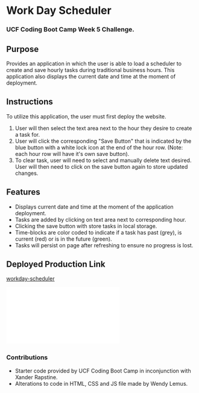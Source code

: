 # Work Day Scheduler
### UCF Coding Boot Camp Week 5 Challenge.

## Purpose
Provides an application in which the user is able to load a scheduler to create and save hourly tasks during traditional business hours. This application also displays the current date and time at the moment of deployment. 

## Instructions
To utilize this application, the user must first deploy the website. 
1. User will then select the text area next to the hour they desire to create a task for. 
2. User will click the corresponding "Save Button" that is indicated by the blue button with a white lock icon at the end of the hour row. (Note: each hour row will have it's own save button).
3. To clear task, user will need to select and manually delete text desired. User will then need to click on the save button again to store updated changes. 

## Features
* Displays current date and time at the moment of the application deployment. 
* Tasks are added by clicking on text area next to corresponding hour. 
* Clicking the save button with store tasks in local storage. 
* Time-blocks are color coded to indicate if a task has past (grey), is current (red) or is in the future (green). 
* Tasks will persist on page after refreshing to ensure no progress is lost. 

## Deployed Production Link

[workday-scheduler](https://elysiayn.github.io/workday-scheduler/)

![workday-scheduler](/assets/images/screenshot.pdf) 

### Contributions
* Starter code provided by UCF Coding Boot Camp in inconjunction with Xander Rapstine. 
* Alterations to code in HTML, CSS and JS file made by Wendy Lemus. 
